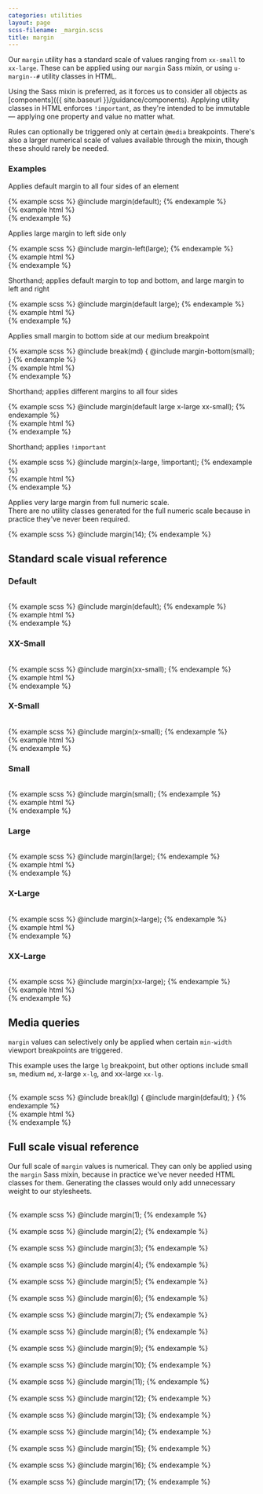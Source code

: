```yaml
---
categories: utilities
layout: page
scss-filename: _margin.scss
title: margin
---
```

Our `margin` utility has a standard scale of values ranging from `xx-small` to `xx-large`. These can be applied using our `margin` Sass mixin, or using `u-margin--#` utility classes in HTML.

Using the Sass mixin is preferred, as it forces us to consider all objects as [components]({{ site.baseurl }}/guidance/components). Applying utility classes in HTML enforces `!important`, as they're intended to be immutable — applying one property and value no matter what.

Rules can optionally be triggered only at certain `@media` breakpoints. There's also a larger numerical scale of values available through the mixin, though these should rarely be needed.


### Examples

Applies default margin to all four sides of an element

<div class="DocsExample DocsExample--render--hidden DocsExample--render--hidden--grouped">
{% example scss %}
@include margin(default);
{% endexample %}
</div>

<div class="DocsExample DocsExample--render--hidden">
{% example html %}
<div class="u-margin--default"></div>
{% endexample %}
</div>


Applies large margin to left side only

<div class="DocsExample DocsExample--render--hidden DocsExample--render--hidden--grouped">
{% example scss %}
@include margin-left(large);
{% endexample %}
</div>

<div class="DocsExample DocsExample--render--hidden">
{% example html %}
<div class="u-margin-left--large"></div>
{% endexample %}
</div>


Shorthand; applies default margin to top and bottom, and large margin to left and right

<div class="DocsExample DocsExample--render--hidden DocsExample--render--hidden--grouped">
{% example scss %}
@include margin(default large);
{% endexample %}
</div>

<div class="DocsExample DocsExample--render--hidden">
{% example html %}
<div class="u-margin-top--default u-margin-right--large u-margin-bottom--default u-margin-left--large"></div>
{% endexample %}
</div>


Applies small margin to bottom side at our medium breakpoint

<div class="DocsExample DocsExample--render--hidden DocsExample--render--hidden--grouped">
{% example scss %}
@include break(md) {
  @include margin-bottom(small);
}
{% endexample %}
</div>

<div class="DocsExample DocsExample--render--hidden">
{% example html %}
<div class="u-md-margin-bottom--small"></div>
{% endexample %}
</div>


Shorthand; applies different margins to all four sides

<div class="DocsExample DocsExample--render--hidden DocsExample--render--hidden--grouped">
{% example scss %}
@include margin(default large x-large xx-small);
{% endexample %}
</div>

<div class="DocsExample DocsExample--render--hidden">
{% example html %}
<div class="u-margin-top--default u-margin-right--large u-margin-bottom--x-large u-margin-left--xx-small"></div>
{% endexample %}
</div>


Shorthand; applies `!important`

<div class="DocsExample DocsExample--render--hidden DocsExample--render--hidden--grouped">
{% example scss %}
@include margin(x-large, !important);
{% endexample %}
</div>

<div class="DocsExample DocsExample--render--hidden">
{% example html %}
<div class="u-margin--x-large"></div>
{% endexample %}
</div>


Applies very large margin from full numeric scale.  
There are no utility classes generated for the full numeric scale because in practice they've never been required.

<div class="DocsExample DocsExample--render--hidden">
{% example scss %}
@include margin(14);
{% endexample %}
</div>


## Standard scale visual reference

### Default
<div class="DocsExample DocsExample--render--hidden DocsExample--render--hidden--grouped">
  <div class="DocsExample-preview DocsExample-preview--spacing DocsExample-preview--spacing--5">
    <div class="DocsExample-preview-child">
      &nbsp;
    </div>
  </div>
{% example scss %}
@include margin(default);
{% endexample %}
</div>

<div class="DocsExample DocsExample--render--hidden">
{% example html %}
<div class="u-margin--default"></div>
{% endexample %}
</div>


### XX-Small
<div class="DocsExample DocsExample--render--hidden DocsExample--render--hidden--grouped">
  <div class="DocsExample-preview DocsExample-preview--spacing DocsExample-preview--spacing--1">
    <div class="DocsExample-preview-child">
      &nbsp;
    </div>
  </div>
{% example scss %}
@include margin(xx-small);
{% endexample %}
</div>

<div class="DocsExample DocsExample--render--hidden">
{% example html %}
<div class="u-margin--xx-small"></div>
{% endexample %}
</div>


### X-Small
<div class="DocsExample DocsExample--render--hidden DocsExample--render--hidden--grouped">
  <div class="DocsExample-preview DocsExample-preview--spacing DocsExample-preview--spacing--2">
    <div class="DocsExample-preview-child">
      &nbsp;
    </div>
  </div>
{% example scss %}
@include margin(x-small);
{% endexample %}
</div>

<div class="DocsExample DocsExample--render--hidden">
{% example html %}
<div class="u-margin--x-small"></div>
{% endexample %}
</div>


### Small
<div class="DocsExample DocsExample--render--hidden DocsExample--render--hidden--grouped">
  <div class="DocsExample-preview DocsExample-preview--spacing DocsExample-preview--spacing--3">
    <div class="DocsExample-preview-child">
      &nbsp;
    </div>
  </div>
{% example scss %}
@include margin(small);
{% endexample %}
</div>

<div class="DocsExample DocsExample--render--hidden">
{% example html %}
<div class="u-margin--small"></div>
{% endexample %}
</div>


### Large
<div class="DocsExample DocsExample--render--hidden DocsExample--render--hidden--grouped">
  <div class="DocsExample-preview DocsExample-preview--spacing DocsExample-preview--spacing--7">
    <div class="DocsExample-preview-child">
      &nbsp;
    </div>
  </div>
{% example scss %}
@include margin(large);
{% endexample %}
</div>

<div class="DocsExample DocsExample--render--hidden">
{% example html %}
<div class="u-margin--large"></div>
{% endexample %}
</div>


### X-Large
<div class="DocsExample DocsExample--render--hidden DocsExample--render--hidden--grouped">
  <div class="DocsExample-preview DocsExample-preview--spacing DocsExample-preview--spacing--9">
    <div class="DocsExample-preview-child">
      &nbsp;
    </div>
  </div>
{% example scss %}
@include margin(x-large);
{% endexample %}
</div>

<div class="DocsExample DocsExample--render--hidden">
{% example html %}
<div class="u-margin--x-large"></div>
{% endexample %}
</div>


### XX-Large
<div class="DocsExample DocsExample--render--hidden DocsExample--render--hidden--grouped">
  <div class="DocsExample-preview DocsExample-preview--spacing DocsExample-preview--spacing--13">
    <div class="DocsExample-preview-child">
      &nbsp;
    </div>
  </div>
{% example scss %}
@include margin(xx-large);
{% endexample %}
</div>

<div class="DocsExample DocsExample--render--hidden">
{% example html %}
<div class="u-margin--xx-large"></div>
{% endexample %}
</div>



## Media queries
`margin` values can selectively only be applied when certain `min-width` viewport breakpoints are triggered.

This example uses the large `lg` breakpoint, but other options include small `sm`, medium `md`, x-large `x-lg`, and xx-large `xx-lg`.

<div class="DocsExample DocsExample--render--hidden DocsExample--render--hidden--grouped">
  <div class="DocsExample-preview DocsExample-preview--spacing DocsExample-preview--spacing--5-lg">
    <div class="DocsExample-preview-child">
      &nbsp;
    </div>
  </div>
{% example scss %}
@include break(lg) {
  @include margin(default);
}
{% endexample %}
</div>

<div class="DocsExample DocsExample--render--hidden">
{% example html %}
<div class="u-lg-margin--default"></div>
{% endexample %}
</div>



## Full scale visual reference
Our full scale of `margin` values is numerical. They can only be applied using the `margin` Sass mixin, because in practice we've never needed HTML classes for them. Generating the classes would only add unnecessary weight to our stylesheets.

<div class="DocsExample DocsExample--render--hidden">
  <div class="DocsExample-preview DocsExample-preview--spacing DocsExample-preview--spacing--1">
    <div class="DocsExample-preview-child">
      &nbsp;
    </div>
  </div>
{% example scss %}
@include margin(1);
{% endexample %}
</div>

<div class="DocsExample DocsExample--render--hidden">
  <div class="DocsExample-preview DocsExample-preview--spacing DocsExample-preview--spacing--2">
    <div class="DocsExample-preview-child">
      &nbsp;
    </div>
  </div>
{% example scss %}
@include margin(2);
{% endexample %}
</div>

<div class="DocsExample DocsExample--render--hidden">
  <div class="DocsExample-preview DocsExample-preview--spacing DocsExample-preview--spacing--3">
    <div class="DocsExample-preview-child">
      &nbsp;
    </div>
  </div>
{% example scss %}
@include margin(3);
{% endexample %}
</div>

<div class="DocsExample DocsExample--render--hidden">
  <div class="DocsExample-preview DocsExample-preview--spacing DocsExample-preview--spacing--4">
    <div class="DocsExample-preview-child">
      &nbsp;
    </div>
  </div>
{% example scss %}
@include margin(4);
{% endexample %}
</div>

<div class="DocsExample DocsExample--render--hidden">
  <div class="DocsExample-preview DocsExample-preview--spacing DocsExample-preview--spacing--5">
    <div class="DocsExample-preview-child">
      &nbsp;
    </div>
  </div>
{% example scss %}
@include margin(5);
{% endexample %}
</div>

<div class="DocsExample DocsExample--render--hidden">
  <div class="DocsExample-preview DocsExample-preview--spacing DocsExample-preview--spacing--6">
    <div class="DocsExample-preview-child">
      &nbsp;
    </div>
  </div>
{% example scss %}
@include margin(6);
{% endexample %}
</div>

<div class="DocsExample DocsExample--render--hidden">
  <div class="DocsExample-preview DocsExample-preview--spacing DocsExample-preview--spacing--7">
    <div class="DocsExample-preview-child">
      &nbsp;
    </div>
  </div>
{% example scss %}
@include margin(7);
{% endexample %}
</div>

<div class="DocsExample DocsExample--render--hidden">
  <div class="DocsExample-preview DocsExample-preview--spacing DocsExample-preview--spacing--8">
    <div class="DocsExample-preview-child">
      &nbsp;
    </div>
  </div>
{% example scss %}
@include margin(8);
{% endexample %}
</div>

<div class="DocsExample DocsExample--render--hidden">
  <div class="DocsExample-preview DocsExample-preview--spacing DocsExample-preview--spacing--9">
    <div class="DocsExample-preview-child">
      &nbsp;
    </div>
  </div>
{% example scss %}
@include margin(9);
{% endexample %}
</div>

<div class="DocsExample DocsExample--render--hidden">
  <div class="DocsExample-preview DocsExample-preview--spacing DocsExample-preview--spacing--10">
    <div class="DocsExample-preview-child">
      &nbsp;
    </div>
  </div>
{% example scss %}
@include margin(10);
{% endexample %}
</div>

<div class="DocsExample DocsExample--render--hidden">
  <div class="DocsExample-preview DocsExample-preview--spacing DocsExample-preview--spacing--11">
    <div class="DocsExample-preview-child">
      &nbsp;
    </div>
  </div>
{% example scss %}
@include margin(11);
{% endexample %}
</div>

<div class="DocsExample DocsExample--render--hidden">
  <div class="DocsExample-preview DocsExample-preview--spacing DocsExample-preview--spacing--12">
    <div class="DocsExample-preview-child">
      &nbsp;
    </div>
  </div>
{% example scss %}
@include margin(12);
{% endexample %}
</div>

<div class="DocsExample DocsExample--render--hidden">
  <div class="DocsExample-preview DocsExample-preview--spacing DocsExample-preview--spacing--13">
    <div class="DocsExample-preview-child">
      &nbsp;
    </div>
  </div>
{% example scss %}
@include margin(13);
{% endexample %}
</div>

<div class="DocsExample DocsExample--render--hidden">
  <div class="DocsExample-preview DocsExample-preview--spacing DocsExample-preview--spacing--14">
    <div class="DocsExample-preview-child">
      &nbsp;
    </div>
  </div>
{% example scss %}
@include margin(14);
{% endexample %}
</div>

<div class="DocsExample DocsExample--render--hidden">
  <div class="DocsExample-preview DocsExample-preview--spacing DocsExample-preview--spacing--15">
    <div class="DocsExample-preview-child">
      &nbsp;
    </div>
  </div>
{% example scss %}
@include margin(15);
{% endexample %}
</div>

<div class="DocsExample DocsExample--render--hidden">
  <div class="DocsExample-preview DocsExample-preview--spacing DocsExample-preview--spacing--16">
    <div class="DocsExample-preview-child">
      &nbsp;
    </div>
  </div>
{% example scss %}
@include margin(16);
{% endexample %}
</div>

<div class="DocsExample DocsExample--render--hidden">
  <div class="DocsExample-preview DocsExample-preview--spacing DocsExample-preview--spacing--17">
    <div class="DocsExample-preview-child">
      &nbsp;
    </div>
  </div>
{% example scss %}
@include margin(17);
{% endexample %}
</div>
